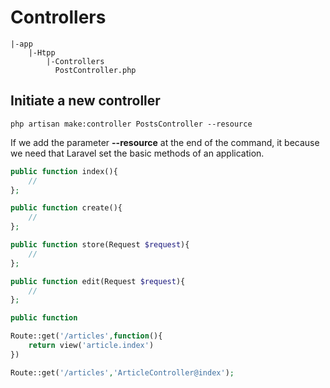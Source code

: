 # Controllers

```console
|-app
    |-Htpp
        |-Controllers
          PostController.php
```

## Initiate a new controller
```php artisan make:controller PostsController --resource```

If we add the parameter **--resource** at the end of the command, it because we need that Laravel set the basic methods of an application.

```php
public function index(){
    //
};

public function create(){
    //
};

public function store(Request $request){
    //
};

public function edit(Request $request){
    //
};

public function  
```


```php
Route::get('/articles',function(){
    return view('article.index')
})
```

```php 
Route::get('/articles','ArticleController@index');
```

